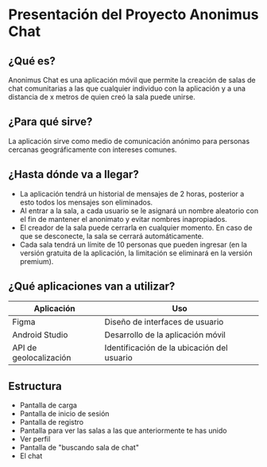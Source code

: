 # Presentación del Proyecto Anonimus Chat

## ¿Qué es?
Anonimus Chat es una aplicación móvil que permite la creación de salas de chat comunitarias a las que cualquier individuo con la aplicación y a una distancia de x metros de quien creó la sala puede unirse.

## ¿Para qué sirve?
La aplicación sirve como medio de comunicación anónimo para personas cercanas geográficamente con intereses comunes.

## ¿Hasta dónde va a llegar?
- La aplicación tendrá un historial de mensajes de 2 horas, posterior a esto todos los mensajes son eliminados.
- Al entrar a la sala, a cada usuario se le asignará un nombre aleatorio con el fin de mantener el anonimato y evitar nombres inapropiados.
- El creador de la sala puede cerrarla en cualquier momento. En caso de que se desconecte, la sala se cerrará automáticamente.
- Cada sala tendrá un límite de 10 personas que pueden ingresar (en la versión gratuita de la aplicación, la limitación se eliminará en la versión premium).

## ¿Qué aplicaciones van a utilizar?
| Aplicación | Uso |
|------------|-----|
| Figma | Diseño de interfaces de usuario |
| Android Studio | Desarrollo de la aplicación móvil |
| API de geolocalización | Identificación de la ubicación del usuario |

## Estructura
- Pantalla de carga 
- Pantalla de inicio de sesión
- Pantalla de registro
- Pantalla para ver las salas a las que anteriormente te has unido
- Ver perfil
- Pantalla de "buscando sala de chat"
- El chat
